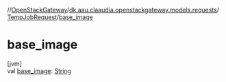 //[OpenStackGateway](../../../index.md)/[dk.aau.claaudia.openstackgateway.models.requests](../index.md)/[TempJobRequest](index.md)/[base_image](base_image.md)

# base_image

[jvm]\
val [base_image](base_image.md): [String](https://kotlinlang.org/api/latest/jvm/stdlib/kotlin/-string/index.html)
